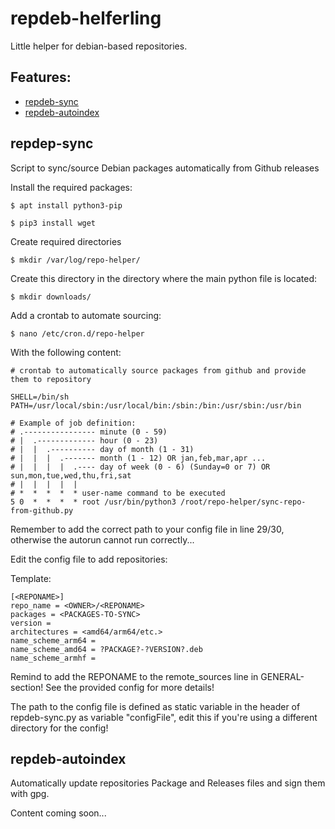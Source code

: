# repdeb-helferling
Little helper for debian-based repositories.

## Features:
* [repdeb-sync](#repdep-sync)
* [repdeb-autoindex](#repdeb-autoindex)

## repdep-sync 

Script to sync/source Debian packages automatically from Github releases

Install the required packages:
```
$ apt install python3-pip
```
```
$ pip3 install wget
```
Create required directories
```
$ mkdir /var/log/repo-helper/
```
Create this directory in the directory where the main python file is located:
```
$ mkdir downloads/
```

Add a crontab to automate sourcing:
```
$ nano /etc/cron.d/repo-helper
```
With the following content:
```
# crontab to automatically source packages from github and provide them to repository 

SHELL=/bin/sh
PATH=/usr/local/sbin:/usr/local/bin:/sbin:/bin:/usr/sbin:/usr/bin

# Example of job definition:
# .---------------- minute (0 - 59)
# |  .------------- hour (0 - 23)
# |  |  .---------- day of month (1 - 31)
# |  |  |  .------- month (1 - 12) OR jan,feb,mar,apr ...
# |  |  |  |  .---- day of week (0 - 6) (Sunday=0 or 7) OR sun,mon,tue,wed,thu,fri,sat
# |  |  |  |  |
# *  *  *  *  * user-name command to be executed
5 0  *  *  *  * root /usr/bin/python3 /root/repo-helper/sync-repo-from-github.py
```
Remember to add the correct path to your config file in line 29/30, otherwise the autorun cannot run correctly...


Edit the config file to add repositories:

Template:
```
[<REPONAME>]
repo_name = <OWNER>/<REPONAME>
packages = <PACKAGES-TO-SYNC>
version = 
architectures = <amd64/arm64/etc.>
name_scheme_arm64 = 
name_scheme_amd64 = ?PACKAGE?-?VERSION?.deb
name_scheme_armhf = 
```
Remind to add the REPONAME to the remote_sources line in GENERAL-section!
See the provided config for more details!


The path to the config file is defined as static variable in the header of repdeb-sync.py as variable "configFile", edit this if you're using a different directory for the config!

## repdeb-autoindex
Automatically update repositories Package and Releases files and sign them with gpg.

Content coming soon...
